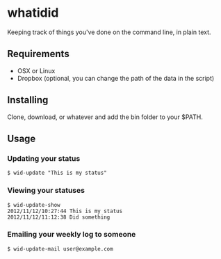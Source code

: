 # whatidid

Keeping track of things you've done on the command line, in plain text.

## Requirements

 - OSX or Linux
 - Dropbox (optional, you can change the path of the data in the script)

## Installing

Clone, download, or whatever and add the bin folder to your $PATH.

## Usage

### Updating your status

    $ wid-update "This is my status"

### Viewing your statuses

    $ wid-update-show
    2012/11/12/10:27:44 This is my status
    2012/11/12/11:12:38 Did something

### Emailing your weekly log to someone

    $ wid-update-mail user@example.com

